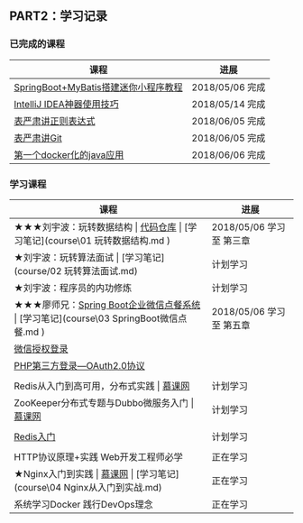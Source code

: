 ## PART2：学习记录

### 已完成的课程

| 课程                                                         | 进展            |
| ------------------------------------------------------------ | --------------- |
| [SpringBoot+MyBatis搭建迷你小程序教程](https://www.imooc.com/learn/945) | 2018/05/06 完成 |
| [IntelliJ IDEA神器使用技巧](https://www.imooc.com/learn/924) | 2018/05/14 完成 |
| [表严肃讲正则表达式](http://biaoyansu.com/28.x)              | 2018/06/05 完成 |
| [表严肃讲Git](http://biaoyansu.com/27.x)                     | 2018/06/05 完成 |
| [第一个docker化的java应用](https://www.imooc.com/learn/824)  | 2018/06/06 完成 |



### 学习课程

| 课程                                                         | 进展                         |
| ------------------------------------------------------------ | ---------------------------- |
| ★★★刘宇波：玩转数据结构 \| [代码仓库](https://github.com/liuyubobobo/Play-with-Algorithms) \| [学习笔记](course\01 玩转数据结构.md ) | 2018/05/06 学习至 第三章<br> |
| ★刘宇波：玩转算法面试 \| [学习笔记](course/02 玩转算法面试.md) | 计划学习                     |
| ★刘宇波：程序员的内功修炼                                    | 计划学习                     |
| ★★★廖师兄：[Spring Boot企业微信点餐系统](https://coding.imooc.com/class/117.html) \| [学习笔记](course\03 SpringBoot微信点餐.md ) | 2018/05/06 学习至 第五章     |
| [微信授权登录](https://www.imooc.com/learn/713)              |                              |
| [PHP第三方登录—OAuth2.0协议](https://www.imooc.com/learn/557) |                              |
|                                                              |                              |
| Redis从入门到高可用，分布式实践 \| [慕课网](https://coding.imooc.com/class/151.html) | 计划学习                     |
| ZooKeeper分布式专题与Dubbo微服务入门 \| [慕课网](https://coding.imooc.com/class/201.html) | 计划学习                     |
|                                                              |                              |
| [Redis入门](https://www.imooc.com/learn/839)                 | 计划学习                     |
|                                                              |                              |
| HTTP协议原理+实践 Web开发工程师必学                          | 正在学习                     |
| ★Nginx入门到实践 \| [慕课网](https://coding.imooc.com/class/evaluation/121.html#Anchor) \| [学习笔记](course\04 Nginx从入门到实战.md) | 正在学习                     |
| 系统学习Docker 践行DevOps理念                                | 正在学习                     |

